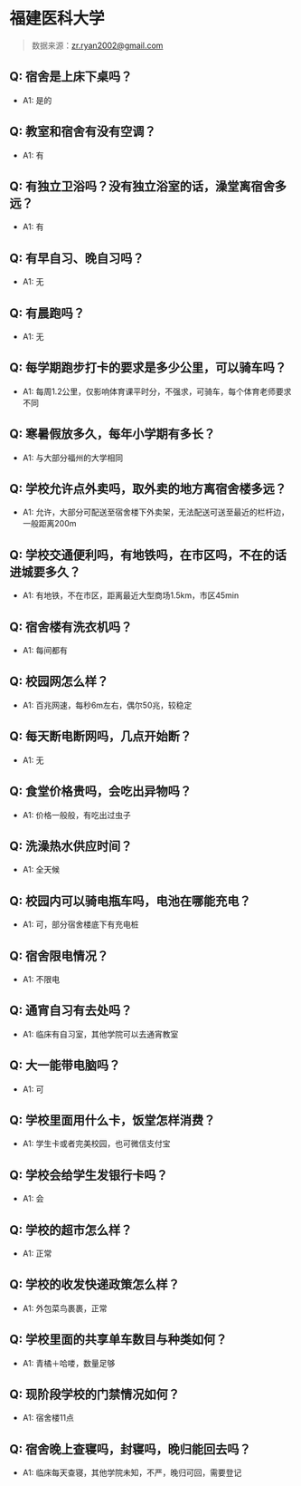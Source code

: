 # 福建医科大学

> 数据来源：zr.ryan2002@gmail.com

## Q: 宿舍是上床下桌吗？

- A1: 是的

## Q: 教室和宿舍有没有空调？

- A1: 有

## Q: 有独立卫浴吗？没有独立浴室的话，澡堂离宿舍多远？

- A1: 有

## Q: 有早自习、晚自习吗？

- A1: 无

## Q: 有晨跑吗？

- A1: 无

## Q: 每学期跑步打卡的要求是多少公里，可以骑车吗？

- A1: 每周1.2公里，仅影响体育课平时分，不强求，可骑车，每个体育老师要求不同

## Q: 寒暑假放多久，每年小学期有多长？

- A1: 与大部分福州的大学相同

## Q: 学校允许点外卖吗，取外卖的地方离宿舍楼多远？

- A1: 允许，大部分可配送至宿舍楼下外卖架，无法配送可送至最近的栏杆边，一般距离200m

## Q: 学校交通便利吗，有地铁吗，在市区吗，不在的话进城要多久？

- A1: 有地铁，不在市区，距离最近大型商场1.5km，市区45min

## Q: 宿舍楼有洗衣机吗？

- A1: 每间都有

## Q: 校园网怎么样？

- A1: 百兆网速，每秒6m左右，偶尔50兆，较稳定

## Q: 每天断电断网吗，几点开始断？

- A1: 无

## Q: 食堂价格贵吗，会吃出异物吗？

- A1: 价格一般般，有吃出过虫子

## Q: 洗澡热水供应时间？

- A1: 全天候

## Q: 校园内可以骑电瓶车吗，电池在哪能充电？

- A1: 可，部分宿舍楼底下有充电桩

## Q: 宿舍限电情况？

- A1: 不限电

## Q: 通宵自习有去处吗？

- A1: 临床有自习室，其他学院可以去通宵教室

## Q: 大一能带电脑吗？

- A1: 可

## Q: 学校里面用什么卡，饭堂怎样消费？

- A1: 学生卡或者完美校园，也可微信支付宝

## Q: 学校会给学生发银行卡吗？

- A1: 会

## Q: 学校的超市怎么样？

- A1: 正常

## Q: 学校的收发快递政策怎么样？

- A1: 外包菜鸟裹裹，正常

## Q: 学校里面的共享单车数目与种类如何？

- A1: 青橘＋哈喽，数量足够

## Q: 现阶段学校的门禁情况如何？

- A1: 宿舍楼11点

## Q: 宿舍晚上查寝吗，封寝吗，晚归能回去吗？

- A1: 临床每天查寝，其他学院未知，不严，晚归可回，需要登记

